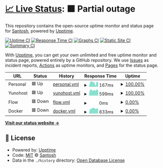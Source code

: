 # [📈 Live Status](https://status.sant.sh): <!--live status--> **🟧 Partial outage**

This repository contains the open-source uptime monitor and status page for [Santosh](https://status.sant.sh), powered by [Upptime](https://github.com/upptime/upptime).

[![Uptime CI](https://github.com/sant-sh/status/workflows/Uptime%20CI/badge.svg)](https://github.com/sant-sh/status/actions?query=workflow%3A%22Uptime+CI%22)
[![Response Time CI](https://github.com/sant-sh/status/workflows/Response%20Time%20CI/badge.svg)](https://github.com/sant-sh/status/actions?query=workflow%3A%22Response+Time+CI%22)
[![Graphs CI](https://github.com/sant-sh/status/workflows/Graphs%20CI/badge.svg)](https://github.com/sant-sh/status/actions?query=workflow%3A%22Graphs+CI%22)
[![Static Site CI](https://github.com/sant-sh/status/workflows/Static%20Site%20CI/badge.svg)](https://github.com/sant-sh/status/actions?query=workflow%3A%22Static+Site+CI%22)
[![Summary CI](https://github.com/sant-sh/status/workflows/Summary%20CI/badge.svg)](https://github.com/sant-sh/status/actions?query=workflow%3A%22Summary+CI%22)

With [Upptime](https://upptime.js.org), you can get your own unlimited and free uptime monitor and status page, powered entirely by a GitHub repository. We use [Issues](https://github.com/sant-sh/status/issues) as incident reports, [Actions](https://github.com/sant-sh/status/actions) as uptime monitors, and [Pages](https://status.sant.sh) for the status page.

<!--start: status pages-->
<!-- This summary is generated by Upptime (https://github.com/upptime/upptime) -->
<!-- Do not edit this manually, your changes will be overwritten -->
<!-- prettier-ignore -->
| URL | Status | History | Response Time | Uptime |
| --- | ------ | ------- | ------------- | ------ |
| <img alt="" src="https://icons.duckduckgo.com/ip3/null.ico" height="13"> Personal | 🟩 Up | [personal.yml](https://github.com/sant-sh/status/commits/HEAD/history/personal.yml) | <details><summary><img alt="Response time graph" src="./graphs/personal/response-time-week.png" height="20"> 167ms</summary><br><a href="https://status.sant.sh/history/personal"><img alt="Response time 147" src="https://img.shields.io/endpoint?url=https%3A%2F%2Fraw.githubusercontent.com%2Fsant-sh%2Fstatus%2FHEAD%2Fapi%2Fpersonal%2Fresponse-time.json"></a><br><a href="https://status.sant.sh/history/personal"><img alt="24-hour response time 160" src="https://img.shields.io/endpoint?url=https%3A%2F%2Fraw.githubusercontent.com%2Fsant-sh%2Fstatus%2FHEAD%2Fapi%2Fpersonal%2Fresponse-time-day.json"></a><br><a href="https://status.sant.sh/history/personal"><img alt="7-day response time 167" src="https://img.shields.io/endpoint?url=https%3A%2F%2Fraw.githubusercontent.com%2Fsant-sh%2Fstatus%2FHEAD%2Fapi%2Fpersonal%2Fresponse-time-week.json"></a><br><a href="https://status.sant.sh/history/personal"><img alt="30-day response time 174" src="https://img.shields.io/endpoint?url=https%3A%2F%2Fraw.githubusercontent.com%2Fsant-sh%2Fstatus%2FHEAD%2Fapi%2Fpersonal%2Fresponse-time-month.json"></a><br><a href="https://status.sant.sh/history/personal"><img alt="1-year response time 147" src="https://img.shields.io/endpoint?url=https%3A%2F%2Fraw.githubusercontent.com%2Fsant-sh%2Fstatus%2FHEAD%2Fapi%2Fpersonal%2Fresponse-time-year.json"></a></details> | <details><summary><a href="https://status.sant.sh/history/personal">100.00%</a></summary><a href="https://status.sant.sh/history/personal"><img alt="All-time uptime 100.00%" src="https://img.shields.io/endpoint?url=https%3A%2F%2Fraw.githubusercontent.com%2Fsant-sh%2Fstatus%2FHEAD%2Fapi%2Fpersonal%2Fuptime.json"></a><br><a href="https://status.sant.sh/history/personal"><img alt="24-hour uptime 100.00%" src="https://img.shields.io/endpoint?url=https%3A%2F%2Fraw.githubusercontent.com%2Fsant-sh%2Fstatus%2FHEAD%2Fapi%2Fpersonal%2Fuptime-day.json"></a><br><a href="https://status.sant.sh/history/personal"><img alt="7-day uptime 100.00%" src="https://img.shields.io/endpoint?url=https%3A%2F%2Fraw.githubusercontent.com%2Fsant-sh%2Fstatus%2FHEAD%2Fapi%2Fpersonal%2Fuptime-week.json"></a><br><a href="https://status.sant.sh/history/personal"><img alt="30-day uptime 100.00%" src="https://img.shields.io/endpoint?url=https%3A%2F%2Fraw.githubusercontent.com%2Fsant-sh%2Fstatus%2FHEAD%2Fapi%2Fpersonal%2Fuptime-month.json"></a><br><a href="https://status.sant.sh/history/personal"><img alt="1-year uptime 100.00%" src="https://img.shields.io/endpoint?url=https%3A%2F%2Fraw.githubusercontent.com%2Fsant-sh%2Fstatus%2FHEAD%2Fapi%2Fpersonal%2Fuptime-year.json"></a></details>
| <img alt="" src="https://icons.duckduckgo.com/ip3/null.ico" height="13"> Yunohost | 🟩 Up | [yunohost.yml](https://github.com/sant-sh/status/commits/HEAD/history/yunohost.yml) | <details><summary><img alt="Response time graph" src="./graphs/yunohost/response-time-week.png" height="20"> 599ms</summary><br><a href="https://status.sant.sh/history/yunohost"><img alt="Response time 585" src="https://img.shields.io/endpoint?url=https%3A%2F%2Fraw.githubusercontent.com%2Fsant-sh%2Fstatus%2FHEAD%2Fapi%2Fyunohost%2Fresponse-time.json"></a><br><a href="https://status.sant.sh/history/yunohost"><img alt="24-hour response time 535" src="https://img.shields.io/endpoint?url=https%3A%2F%2Fraw.githubusercontent.com%2Fsant-sh%2Fstatus%2FHEAD%2Fapi%2Fyunohost%2Fresponse-time-day.json"></a><br><a href="https://status.sant.sh/history/yunohost"><img alt="7-day response time 599" src="https://img.shields.io/endpoint?url=https%3A%2F%2Fraw.githubusercontent.com%2Fsant-sh%2Fstatus%2FHEAD%2Fapi%2Fyunohost%2Fresponse-time-week.json"></a><br><a href="https://status.sant.sh/history/yunohost"><img alt="30-day response time 575" src="https://img.shields.io/endpoint?url=https%3A%2F%2Fraw.githubusercontent.com%2Fsant-sh%2Fstatus%2FHEAD%2Fapi%2Fyunohost%2Fresponse-time-month.json"></a><br><a href="https://status.sant.sh/history/yunohost"><img alt="1-year response time 585" src="https://img.shields.io/endpoint?url=https%3A%2F%2Fraw.githubusercontent.com%2Fsant-sh%2Fstatus%2FHEAD%2Fapi%2Fyunohost%2Fresponse-time-year.json"></a></details> | <details><summary><a href="https://status.sant.sh/history/yunohost">100.00%</a></summary><a href="https://status.sant.sh/history/yunohost"><img alt="All-time uptime 99.14%" src="https://img.shields.io/endpoint?url=https%3A%2F%2Fraw.githubusercontent.com%2Fsant-sh%2Fstatus%2FHEAD%2Fapi%2Fyunohost%2Fuptime.json"></a><br><a href="https://status.sant.sh/history/yunohost"><img alt="24-hour uptime 100.00%" src="https://img.shields.io/endpoint?url=https%3A%2F%2Fraw.githubusercontent.com%2Fsant-sh%2Fstatus%2FHEAD%2Fapi%2Fyunohost%2Fuptime-day.json"></a><br><a href="https://status.sant.sh/history/yunohost"><img alt="7-day uptime 100.00%" src="https://img.shields.io/endpoint?url=https%3A%2F%2Fraw.githubusercontent.com%2Fsant-sh%2Fstatus%2FHEAD%2Fapi%2Fyunohost%2Fuptime-week.json"></a><br><a href="https://status.sant.sh/history/yunohost"><img alt="30-day uptime 100.00%" src="https://img.shields.io/endpoint?url=https%3A%2F%2Fraw.githubusercontent.com%2Fsant-sh%2Fstatus%2FHEAD%2Fapi%2Fyunohost%2Fuptime-month.json"></a><br><a href="https://status.sant.sh/history/yunohost"><img alt="1-year uptime 99.14%" src="https://img.shields.io/endpoint?url=https%3A%2F%2Fraw.githubusercontent.com%2Fsant-sh%2Fstatus%2FHEAD%2Fapi%2Fyunohost%2Fuptime-year.json"></a></details>
| <img alt="" src="https://icons.duckduckgo.com/ip3/null.ico" height="13"> Flow | 🟥 Down | [flow.yml](https://github.com/sant-sh/status/commits/HEAD/history/flow.yml) | <details><summary><img alt="Response time graph" src="./graphs/flow/response-time-week.png" height="20"> 0ms</summary><br><a href="https://status.sant.sh/history/flow"><img alt="Response time 694" src="https://img.shields.io/endpoint?url=https%3A%2F%2Fraw.githubusercontent.com%2Fsant-sh%2Fstatus%2FHEAD%2Fapi%2Fflow%2Fresponse-time.json"></a><br><a href="https://status.sant.sh/history/flow"><img alt="24-hour response time 0" src="https://img.shields.io/endpoint?url=https%3A%2F%2Fraw.githubusercontent.com%2Fsant-sh%2Fstatus%2FHEAD%2Fapi%2Fflow%2Fresponse-time-day.json"></a><br><a href="https://status.sant.sh/history/flow"><img alt="7-day response time 0" src="https://img.shields.io/endpoint?url=https%3A%2F%2Fraw.githubusercontent.com%2Fsant-sh%2Fstatus%2FHEAD%2Fapi%2Fflow%2Fresponse-time-week.json"></a><br><a href="https://status.sant.sh/history/flow"><img alt="30-day response time 0" src="https://img.shields.io/endpoint?url=https%3A%2F%2Fraw.githubusercontent.com%2Fsant-sh%2Fstatus%2FHEAD%2Fapi%2Fflow%2Fresponse-time-month.json"></a><br><a href="https://status.sant.sh/history/flow"><img alt="1-year response time 694" src="https://img.shields.io/endpoint?url=https%3A%2F%2Fraw.githubusercontent.com%2Fsant-sh%2Fstatus%2FHEAD%2Fapi%2Fflow%2Fresponse-time-year.json"></a></details> | <details><summary><a href="https://status.sant.sh/history/flow">0.00%</a></summary><a href="https://status.sant.sh/history/flow"><img alt="All-time uptime 72.77%" src="https://img.shields.io/endpoint?url=https%3A%2F%2Fraw.githubusercontent.com%2Fsant-sh%2Fstatus%2FHEAD%2Fapi%2Fflow%2Fuptime.json"></a><br><a href="https://status.sant.sh/history/flow"><img alt="24-hour uptime 0.00%" src="https://img.shields.io/endpoint?url=https%3A%2F%2Fraw.githubusercontent.com%2Fsant-sh%2Fstatus%2FHEAD%2Fapi%2Fflow%2Fuptime-day.json"></a><br><a href="https://status.sant.sh/history/flow"><img alt="7-day uptime 0.00%" src="https://img.shields.io/endpoint?url=https%3A%2F%2Fraw.githubusercontent.com%2Fsant-sh%2Fstatus%2FHEAD%2Fapi%2Fflow%2Fuptime-week.json"></a><br><a href="https://status.sant.sh/history/flow"><img alt="30-day uptime 0.00%" src="https://img.shields.io/endpoint?url=https%3A%2F%2Fraw.githubusercontent.com%2Fsant-sh%2Fstatus%2FHEAD%2Fapi%2Fflow%2Fuptime-month.json"></a><br><a href="https://status.sant.sh/history/flow"><img alt="1-year uptime 72.77%" src="https://img.shields.io/endpoint?url=https%3A%2F%2Fraw.githubusercontent.com%2Fsant-sh%2Fstatus%2FHEAD%2Fapi%2Fflow%2Fuptime-year.json"></a></details>
| <img alt="" src="https://icons.duckduckgo.com/ip3/null.ico" height="13"> Docker | 🟥 Down | [docker.yml](https://github.com/sant-sh/status/commits/HEAD/history/docker.yml) | <details><summary><img alt="Response time graph" src="./graphs/docker/response-time-week.png" height="20"> 833ms</summary><br><a href="https://status.sant.sh/history/docker"><img alt="Response time 796" src="https://img.shields.io/endpoint?url=https%3A%2F%2Fraw.githubusercontent.com%2Fsant-sh%2Fstatus%2FHEAD%2Fapi%2Fdocker%2Fresponse-time.json"></a><br><a href="https://status.sant.sh/history/docker"><img alt="24-hour response time 917" src="https://img.shields.io/endpoint?url=https%3A%2F%2Fraw.githubusercontent.com%2Fsant-sh%2Fstatus%2FHEAD%2Fapi%2Fdocker%2Fresponse-time-day.json"></a><br><a href="https://status.sant.sh/history/docker"><img alt="7-day response time 833" src="https://img.shields.io/endpoint?url=https%3A%2F%2Fraw.githubusercontent.com%2Fsant-sh%2Fstatus%2FHEAD%2Fapi%2Fdocker%2Fresponse-time-week.json"></a><br><a href="https://status.sant.sh/history/docker"><img alt="30-day response time 817" src="https://img.shields.io/endpoint?url=https%3A%2F%2Fraw.githubusercontent.com%2Fsant-sh%2Fstatus%2FHEAD%2Fapi%2Fdocker%2Fresponse-time-month.json"></a><br><a href="https://status.sant.sh/history/docker"><img alt="1-year response time 796" src="https://img.shields.io/endpoint?url=https%3A%2F%2Fraw.githubusercontent.com%2Fsant-sh%2Fstatus%2FHEAD%2Fapi%2Fdocker%2Fresponse-time-year.json"></a></details> | <details><summary><a href="https://status.sant.sh/history/docker">0.00%</a></summary><a href="https://status.sant.sh/history/docker"><img alt="All-time uptime 81.98%" src="https://img.shields.io/endpoint?url=https%3A%2F%2Fraw.githubusercontent.com%2Fsant-sh%2Fstatus%2FHEAD%2Fapi%2Fdocker%2Fuptime.json"></a><br><a href="https://status.sant.sh/history/docker"><img alt="24-hour uptime 0.00%" src="https://img.shields.io/endpoint?url=https%3A%2F%2Fraw.githubusercontent.com%2Fsant-sh%2Fstatus%2FHEAD%2Fapi%2Fdocker%2Fuptime-day.json"></a><br><a href="https://status.sant.sh/history/docker"><img alt="7-day uptime 0.00%" src="https://img.shields.io/endpoint?url=https%3A%2F%2Fraw.githubusercontent.com%2Fsant-sh%2Fstatus%2FHEAD%2Fapi%2Fdocker%2Fuptime-week.json"></a><br><a href="https://status.sant.sh/history/docker"><img alt="30-day uptime 1.93%" src="https://img.shields.io/endpoint?url=https%3A%2F%2Fraw.githubusercontent.com%2Fsant-sh%2Fstatus%2FHEAD%2Fapi%2Fdocker%2Fuptime-month.json"></a><br><a href="https://status.sant.sh/history/docker"><img alt="1-year uptime 81.98%" src="https://img.shields.io/endpoint?url=https%3A%2F%2Fraw.githubusercontent.com%2Fsant-sh%2Fstatus%2FHEAD%2Fapi%2Fdocker%2Fuptime-year.json"></a></details>

<!--end: status pages-->

[**Visit our status website →**](https://status.sant.sh)

## 📄 License

- Powered by: [Upptime](https://github.com/upptime/upptime)
- Code: [MIT](./LICENSE) © [Santosh](https://status.sant.sh)
- Data in the `./history` directory: [Open Database License](https://opendatacommons.org/licenses/odbl/1-0/)

